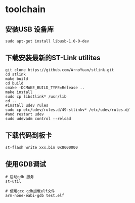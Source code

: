 # toolchain

## 安装USB 设备库
```
sudo apt-get install libusb-1.0-0-dev
```

## 下载安装最新的ST-Link utilites
```
git clone https://github.com/ArnoYuan/stlink.git
cd stlink
make build
cd build
cmake -DCMAKE_BUILD_TYPE=Release ..
make install
sudo cp libstlink* /usr/lib
cd ..
#install udev rules
sudo cp etc/udev/rules.d/49-stlinkv* /etc/udev/rules.d/
#and restart udev
sudo udevadm control --reload
```

## 下载代码到板卡
```
st-flash write xxx.bin 0x8000000
```

## 使用GDB调试
```
# 启动gdb 服务
st-util

# 使用gcc gdb加载elf文件
arm-none-eabi-gdb test.elf

```


